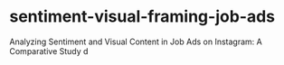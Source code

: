 # sentiment-visual-framing-job-ads
Analyzing Sentiment and Visual Content in Job Ads on Instagram: A Comparative Study d

